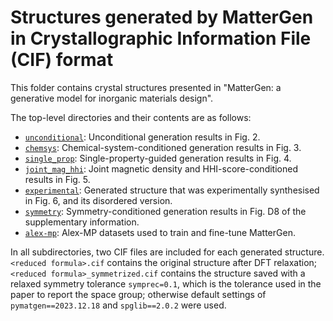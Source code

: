 # Structures generated by MatterGen in Crystallographic Information File (CIF) format

This folder contains crystal structures presented in "MatterGen: a generative model for inorganic
materials design".

The top-level directories and their contents are as follows:

* [`unconditional`](unconditional): Unconditional generation results in Fig. 2.
* [`chemsys`](chemsys): Chemical-system-conditioned generation results in Fig. 3.
* [`single_prop`](single_prop): Single-property-guided generation results in Fig. 4.
* [`joint_mag_hhi`](joint_mag_hhi): Joint magnetic density and HHI-score-conditioned results in Fig. 5.
* [`experimental`](experimental): Generated structure that was experimentally synthesised in  Fig. 6, and its disordered version.
* [`symmetry`](symmetry): Symmetry-conditioned generation results in Fig. D8 of the supplementary information.
* [`alex-mp`](alex-mp): Alex-MP datasets used to train and fine-tune MatterGen.

In all subdirectories, two CIF files are included for each generated structure. `<reduced formula>.cif` contains the original structure after DFT relaxation; `<reduced formula>_symmetrized.cif` contains the structure saved with a relaxed symmetry tolerance `symprec=0.1`, which is the tolerance used in the paper to report the space group; otherwise default settings of `pymatgen==2023.12.18` and `spglib==2.0.2` were used.
